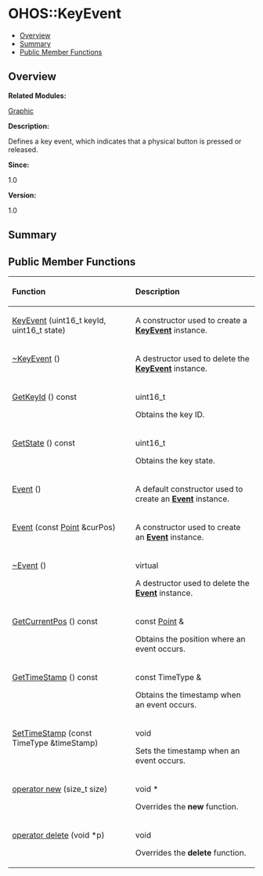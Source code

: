 # OHOS::KeyEvent<a name="EN-US_TOPIC_0000001055198160"></a>

-   [Overview](#section628384899165635)
-   [Summary](#section1291846480165635)
-   [Public Member Functions](#pub-methods)

## **Overview**<a name="section628384899165635"></a>

**Related Modules:**

[Graphic](graphic.md)

**Description:**

Defines a key event, which indicates that a physical button is pressed or released. 

**Since:**

1.0

**Version:**

1.0

## **Summary**<a name="section1291846480165635"></a>

## Public Member Functions<a name="pub-methods"></a>

<a name="table1035499283165635"></a>
<table><thead align="left"><tr id="row1205592068165635"><th class="cellrowborder" valign="top" width="50%" id="mcps1.1.3.1.1"><p id="p1289970861165635"><a name="p1289970861165635"></a><a name="p1289970861165635"></a>Function</p>
</th>
<th class="cellrowborder" valign="top" width="50%" id="mcps1.1.3.1.2"><p id="p404480367165635"><a name="p404480367165635"></a><a name="p404480367165635"></a>Description</p>
</th>
</tr>
</thead>
<tbody><tr id="row1333165911165635"><td class="cellrowborder" valign="top" width="50%" headers="mcps1.1.3.1.1 "><p id="p385082070165635"><a name="p385082070165635"></a><a name="p385082070165635"></a><a href="graphic.md#ga3a52d91ac5d8fd7779baafae6ec92f9b">KeyEvent</a> (uint16_t keyId, uint16_t state)</p>
</td>
<td class="cellrowborder" valign="top" width="50%" headers="mcps1.1.3.1.2 "><p id="p748513168165635"><a name="p748513168165635"></a><a name="p748513168165635"></a> </p>
<p id="p1292056428165635"><a name="p1292056428165635"></a><a name="p1292056428165635"></a>A constructor used to create a <strong id="b510153467165635"><a name="b510153467165635"></a><a name="b510153467165635"></a><a href="ohos-keyevent.md">KeyEvent</a></strong> instance. </p>
</td>
</tr>
<tr id="row223551182165635"><td class="cellrowborder" valign="top" width="50%" headers="mcps1.1.3.1.1 "><p id="p1054463492165635"><a name="p1054463492165635"></a><a name="p1054463492165635"></a><a href="graphic.md#ga468e77700a90ef155a2428af9176551e">~KeyEvent</a> ()</p>
</td>
<td class="cellrowborder" valign="top" width="50%" headers="mcps1.1.3.1.2 "><p id="p453448000165635"><a name="p453448000165635"></a><a name="p453448000165635"></a> </p>
<p id="p850405281165635"><a name="p850405281165635"></a><a name="p850405281165635"></a>A destructor used to delete the <strong id="b1163681193165635"><a name="b1163681193165635"></a><a name="b1163681193165635"></a><a href="ohos-keyevent.md">KeyEvent</a></strong> instance. </p>
</td>
</tr>
<tr id="row1940082814165635"><td class="cellrowborder" valign="top" width="50%" headers="mcps1.1.3.1.1 "><p id="p903405422165635"><a name="p903405422165635"></a><a name="p903405422165635"></a><a href="graphic.md#gae2b2b83cc3a562b3173f69c95722db99">GetKeyId</a> () const</p>
</td>
<td class="cellrowborder" valign="top" width="50%" headers="mcps1.1.3.1.2 "><p id="p1798953297165635"><a name="p1798953297165635"></a><a name="p1798953297165635"></a>uint16_t </p>
<p id="p1318326396165635"><a name="p1318326396165635"></a><a name="p1318326396165635"></a>Obtains the key ID. </p>
</td>
</tr>
<tr id="row1961889737165635"><td class="cellrowborder" valign="top" width="50%" headers="mcps1.1.3.1.1 "><p id="p11668494165635"><a name="p11668494165635"></a><a name="p11668494165635"></a><a href="graphic.md#gaf93661e10da4b4df75c04d8fd199a5e8">GetState</a> () const</p>
</td>
<td class="cellrowborder" valign="top" width="50%" headers="mcps1.1.3.1.2 "><p id="p733996564165635"><a name="p733996564165635"></a><a name="p733996564165635"></a>uint16_t </p>
<p id="p1546636084165635"><a name="p1546636084165635"></a><a name="p1546636084165635"></a>Obtains the key state. </p>
</td>
</tr>
<tr id="row1115806803165635"><td class="cellrowborder" valign="top" width="50%" headers="mcps1.1.3.1.1 "><p id="p227734025165635"><a name="p227734025165635"></a><a name="p227734025165635"></a><a href="graphic.md#ga89cd09ced5537a3479b7901ba8abc6da">Event</a> ()</p>
</td>
<td class="cellrowborder" valign="top" width="50%" headers="mcps1.1.3.1.2 "><p id="p1290803494165635"><a name="p1290803494165635"></a><a name="p1290803494165635"></a> </p>
<p id="p150069842165635"><a name="p150069842165635"></a><a name="p150069842165635"></a>A default constructor used to create an <strong id="b588104745165635"><a name="b588104745165635"></a><a name="b588104745165635"></a><a href="ohos-event.md">Event</a></strong> instance. </p>
</td>
</tr>
<tr id="row1494662073165635"><td class="cellrowborder" valign="top" width="50%" headers="mcps1.1.3.1.1 "><p id="p2061662627165635"><a name="p2061662627165635"></a><a name="p2061662627165635"></a><a href="graphic.md#ga57a9f07c8203c6a60f3b25c4edb526a0">Event</a> (const <a href="ohos-point.md">Point</a> &amp;curPos)</p>
</td>
<td class="cellrowborder" valign="top" width="50%" headers="mcps1.1.3.1.2 "><p id="p2090355009165635"><a name="p2090355009165635"></a><a name="p2090355009165635"></a> </p>
<p id="p662283641165635"><a name="p662283641165635"></a><a name="p662283641165635"></a>A constructor used to create an <strong id="b747802606165635"><a name="b747802606165635"></a><a name="b747802606165635"></a><a href="ohos-event.md">Event</a></strong> instance. </p>
</td>
</tr>
<tr id="row1161042416165635"><td class="cellrowborder" valign="top" width="50%" headers="mcps1.1.3.1.1 "><p id="p1856672752165635"><a name="p1856672752165635"></a><a name="p1856672752165635"></a><a href="graphic.md#gabafa07a6393f4757f402bf9437561fa4">~Event</a> ()</p>
</td>
<td class="cellrowborder" valign="top" width="50%" headers="mcps1.1.3.1.2 "><p id="p1665889694165635"><a name="p1665889694165635"></a><a name="p1665889694165635"></a>virtual </p>
<p id="p2128036889165635"><a name="p2128036889165635"></a><a name="p2128036889165635"></a>A destructor used to delete the <strong id="b1889970023165635"><a name="b1889970023165635"></a><a name="b1889970023165635"></a><a href="ohos-event.md">Event</a></strong> instance. </p>
</td>
</tr>
<tr id="row1378602015165635"><td class="cellrowborder" valign="top" width="50%" headers="mcps1.1.3.1.1 "><p id="p231661948165635"><a name="p231661948165635"></a><a name="p231661948165635"></a><a href="graphic.md#gaea811c661ad416d7f70912ad6fcce269">GetCurrentPos</a> () const</p>
</td>
<td class="cellrowborder" valign="top" width="50%" headers="mcps1.1.3.1.2 "><p id="p1912494638165635"><a name="p1912494638165635"></a><a name="p1912494638165635"></a>const <a href="ohos-point.md">Point</a> &amp; </p>
<p id="p354542736165635"><a name="p354542736165635"></a><a name="p354542736165635"></a>Obtains the position where an event occurs. </p>
</td>
</tr>
<tr id="row1197746740165635"><td class="cellrowborder" valign="top" width="50%" headers="mcps1.1.3.1.1 "><p id="p873986124165635"><a name="p873986124165635"></a><a name="p873986124165635"></a><a href="graphic.md#ga7d56c2a99ab2c98eec9ebc03f67b7777">GetTimeStamp</a> () const</p>
</td>
<td class="cellrowborder" valign="top" width="50%" headers="mcps1.1.3.1.2 "><p id="p2013782873165635"><a name="p2013782873165635"></a><a name="p2013782873165635"></a>const TimeType &amp; </p>
<p id="p1247374170165635"><a name="p1247374170165635"></a><a name="p1247374170165635"></a>Obtains the timestamp when an event occurs. </p>
</td>
</tr>
<tr id="row1627016220165635"><td class="cellrowborder" valign="top" width="50%" headers="mcps1.1.3.1.1 "><p id="p1988627863165635"><a name="p1988627863165635"></a><a name="p1988627863165635"></a><a href="graphic.md#gabee47ba229e81c44f648cf5b3203010f">SetTimeStamp</a> (const TimeType &amp;timeStamp)</p>
</td>
<td class="cellrowborder" valign="top" width="50%" headers="mcps1.1.3.1.2 "><p id="p1174990296165635"><a name="p1174990296165635"></a><a name="p1174990296165635"></a>void </p>
<p id="p390363915165635"><a name="p390363915165635"></a><a name="p390363915165635"></a>Sets the timestamp when an event occurs. </p>
</td>
</tr>
<tr id="row301515447165635"><td class="cellrowborder" valign="top" width="50%" headers="mcps1.1.3.1.1 "><p id="p1526475257165635"><a name="p1526475257165635"></a><a name="p1526475257165635"></a><a href="graphic.md#ga4854963aa969ee20a6cd174a70f5cd23">operator new</a> (size_t size)</p>
</td>
<td class="cellrowborder" valign="top" width="50%" headers="mcps1.1.3.1.2 "><p id="p155866447165635"><a name="p155866447165635"></a><a name="p155866447165635"></a>void * </p>
<p id="p1978392730165635"><a name="p1978392730165635"></a><a name="p1978392730165635"></a>Overrides the <strong id="b836843868165635"><a name="b836843868165635"></a><a name="b836843868165635"></a>new</strong> function. </p>
</td>
</tr>
<tr id="row851657575165635"><td class="cellrowborder" valign="top" width="50%" headers="mcps1.1.3.1.1 "><p id="p2034536464165635"><a name="p2034536464165635"></a><a name="p2034536464165635"></a><a href="graphic.md#gadf1997a0f56ac2b220e7f0f8e8e0a6ef">operator delete</a> (void *p)</p>
</td>
<td class="cellrowborder" valign="top" width="50%" headers="mcps1.1.3.1.2 "><p id="p846374235165635"><a name="p846374235165635"></a><a name="p846374235165635"></a>void </p>
<p id="p771744864165635"><a name="p771744864165635"></a><a name="p771744864165635"></a>Overrides the <strong id="b1836398034165635"><a name="b1836398034165635"></a><a name="b1836398034165635"></a>delete</strong> function. </p>
</td>
</tr>
</tbody>
</table>

